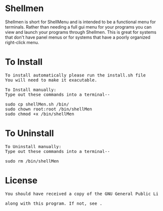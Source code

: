 # Shellmen
Shellmen is short for ShellMenu and is intended to be a functional menu for terminals. Rather than needing a full gui menu for your programs you  can view and launch your programs through Shellmen. This is great for systems that don't have panel menus or for systems that have a poorly organized right-click menu.

# To Install
<pre>
To install automatically please run the install.sh file
You will need to make it exacutable.

To Install manually:
Type out these commands into a terminal--

sudo cp shellMen.sh /bin/
sudo chown root:root /bin/shellMen
sudo chmod +x /bin/shellMen
</pre>
# To Uninstall
<pre>
To Uninstall manually:
Type out these commands into a terminal--

sudo rm /bin/shellMen
</pre>
# License
<pre>
You should have received a copy of the GNU General Public License <br>
along with this program. If not, see <http://www.gnu.org/licenses/>.
</pre>
